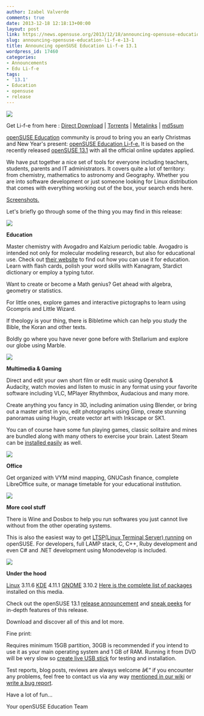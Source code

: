 ```yaml
---
author: Izabel Valverde
comments: true
date: 2013-12-18 12:18:13+00:00
layout: post
link: https://news.opensuse.org/2013/12/18/announcing-opensuse-education-li-f-e-13-1/
slug: announcing-opensuse-education-li-f-e-13-1
title: Announcing openSUSE Education Li-f-e 13.1
wordpress_id: 17460
categories:
- Announcements
- Edu Li-f-e
tags:
- '13.1'
- Education
- opensuse
- release
---
```


![](http://en.opensuse.org/images/3/33/Life13.1.png)

Get Li-f-e from here : [Direct Download](https://sourceforge.net/projects/opensuse-edu/files/latest/download?source=files) | [Torrents](http://www.opensuse-education.org/download/ISOs/openSUSE-Edu-li-f-e-latest-i686.iso.torrent) | [Metalinks](http://www.opensuse-education.org/download/ISOs/openSUSE-Edu-li-f-e.i686-13.1.1.iso.meta4) | [md5sum](http://www.opensuse-education.org/download/ISOs/openSUSE-Edu-li-f-e-latest-i686.iso.md5)

[openSUSE Education](http://en.opensuse.org/Portal:Education) community is proud to bring you an early Christmas and New Year's present: [openSUSE Education Li-f-e.](http://en.opensuse.org/openSUSE:Education-Li-f-e) It is based on the recently released [openSUSE 13.1](https://en.opensuse.org/Portal:13.1) with all the official online updates applied.

We have put together a nice set of tools for everyone including teachers, students, parents and IT administrators.  It covers quite a lot of territory: from chemistry, mathematics to astronomy and Geography. Whether you are into software development or just someone looking for Linux distribution that comes with everything working out of the box, your search ends here.<!-- more -->

[Screenshots.](http://en.opensuse.org/Screenshots#openSUSE_Edu_Li-f-e)

Let's briefly go through some of the thing you may find in this release:





![](//lizards.opensuse.org/wp-content/uploads/2013/12/applications-education-school.png)






**Education**

Master chemistry with Avogadro and Kalzium periodic table. Avogadro is intended not only for molecular modeling research, but also for educational use. Check out [their website](http://avogadro.openmolecules.net/wiki/Education) to find out how you can use it for education. Learn with flash cards, polish your word skills with Kanagram, Stardict dictionary or employ a typing tutor.

Want to create or become a Math genius? Get ahead with algebra, geometry or statistics.

For little ones, explore games and interactive pictographs to learn using Gcompris and Little Wizard.

If theology is your thing, there is Bibletime which can help you study the Bible, the Koran and other texts.

Boldly go where you have never gone before with Stellarium and explore our globe using Marble.













![](//lizards.opensuse.org/wp-content/uploads/2013/12/applications-multimedia.png)






**Multimedia & Gaming**

Direct and edit your own short film or edit music using Openshot & Audacity, watch movies and listen to music in any format using your favorite software including VLC, MPlayer Rhythmbox, Audacious and many more.

Create anything you fancy in 3D, including animation using Blender, or bring out a master artist in you, edit photographs using Gimp, create stunning panoramas using Hugin, create vector art with Inkscape or SK1.

You can of course have some fun playing games, classic solitaire and mines are bundled along with many others to exercise your brain. Latest Steam can be [installed easily](http://en.opensuse.org/Steam) as well.













![](//lizards.opensuse.org/wp-content/uploads/2013/12/applications-office.png)






**Office**

Get organized with VYM mind mapping, GNUCash finance, complete LibreOffice suite, or manage timetable for your educational institution.













![](//lizards.opensuse.org/wp-content/uploads/2013/12/applications-development-web.png)






**More cool stuff**

There is Wine and Dosbox to help you run softwares you just cannot live without from the other operating systems.

This is also the easiest way to get [LTSP(Linux Terminal Server) running](https://en.opensuse.org/SDB:LTSP_quick_start_12.2_Edu) on openSUSE. For developers, full LAMP stack, C, C++, Ruby development and even C# and .NET development using Monodevelop is included.













![](//lizards.opensuse.org/wp-content/uploads/2013/12/applications-system.png)






**Under the hood**

[Linux](https://en.opensuse.org/Kernel) 3.11.6
[KDE](https://en.opensuse.org/Portal:KDE) 4.11.1
[GNOME](https://en.opensuse.org/Portal:GNOME) 3.10.2
[Here is the complete list of packages](http://www.opensuse-education.org/~cyberorg/opensuse-edu-life-1311-packages.html) installed on this media.

Check out the openSUSE 13.1 [release announcement](http://news.opensuse.org/2013/11/19/opensuse-13-1-ready-for-action) and [sneak peeks](http://news.opensuse.org/category/distribution/sneak-peeks/) for in-depth features of this release.







Download and discover all of this and lot more.

Fine print:

Requires minimum 15GB partition, 30GB is recommended if you intend to use it as your main operating system and 1 GB of RAM. Running it from DVD will be very slow so [create live USB stick](http://en.opensuse.org/Live_USB_stick) for testing and installation.

Test reports, blog posts, reviews are always welcome â€“ if you encounter any problems, feel free to contact us via any way [mentioned in our wiki](http://en.opensuse.org/Portal:Education) or [write a bug report](https://bugzilla.novell.com/enter_bug.cgi?classification=7340&product=openSUSE.org&component=3rd%20party%20software&assigned_to=lrupp%40suse.com&short_desc=Education).

Have a lot of fun...

Your openSUSE Education Team
